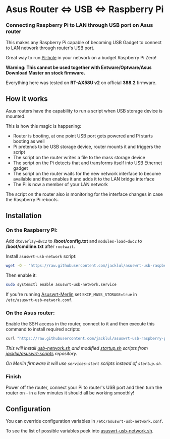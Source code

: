 # Asus Router <=> USB <=> Raspberry Pi
### Connecting Raspberry Pi to LAN through USB port on Asus router

This makes any Raspberry Pi capable of becoming USB Gadget to connect to LAN network through router's USB port.

Great way to run [Pi-hole](https://pi-hole.net) in your network on a budget Raspberry Pi Zero!

**Warning: This cannot be used together with Entware/Optware/Asus Download Master on stock firmware.**

Everything here was tested on **RT-AX58U v2** on official **388.2** firmware.

## How it works

Asus routers have the capability to run a script when USB storage device is mounted.

This is how this magic is happening:

- Router is booting, at one point USB port gets powered and Pi starts booting as well
- Pi pretends to be USB storage device, router mounts it and triggers the script
- The script on the router writes a file to the mass storage device
- The script on the Pi detects that and transforms itself into USB Ethernet gadget
- The script on the router waits for the new network interface to become available and then enables it and adds it to the LAN bridge interface
- The Pi is now a member of your LAN network

The script on the router also is monitoring for the interface changes in case the Raspberry Pi reboots.

## Installation

### **On the Raspberry Pi:**

Add `dtoverlay=dwc2` to **/boot/config.txt** and `modules-load=dwc2` to **/boot/cmdline.txt** after `rootwait`.

Install `asuswrt-usb-network` script:

```bash
wget -O - "https://raw.githubusercontent.com/jacklul/asuswrt-usb-raspberry-pi/master/install_pi.sh" | sudo bash
```

Then enable it:
```bash
sudo systemctl enable asuswrt-usb-network.service
```

If you're running [Asuswrt-Merlin](https://www.asuswrt-merlin.net) set `SKIP_MASS_STORAGE=true` in `/etc/asuswrt-usb-network.conf`.

### **On the Asus router:**

Enable the SSH access in the router, connect to it and then execute this command to install required scripts:

```bash
curl "https://raw.githubusercontent.com/jacklul/asuswrt-usb-raspberry-pi/master/install_router.sh" | sh
```

_This will install [usb-network.sh](https://github.com/jacklul/asuswrt-scripts/blob/master/scripts/usb-network.sh) and modified [startup.sh](https://github.com/jacklul/asuswrt-scripts/blob/master/startup.sh) scripts from [jacklul/asuswrt-scripts](https://github.com/jacklul/asuswrt-scripts) repository._

_On Merlin firmware it will use `services-start` scripts instead of `startup.sh`._

### **Finish**

Power off the router, connect your Pi to router's USB port and then turn the router on - in a few minutes it should all be working smoothly!

## Configuration

You can override configuration variables in `/etc/asuswrt-usb-network.conf`.

To see the list of possible variables peek into [asuswrt-usb-network.sh](asuswrt-usb-network.sh).
